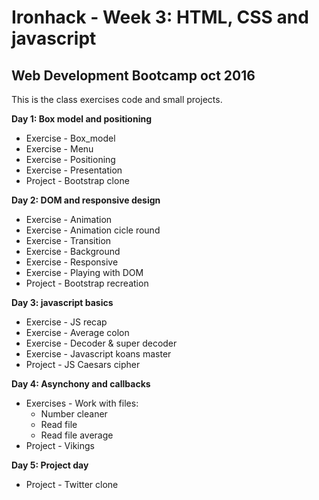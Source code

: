 # Ironhack - Week 3: HTML, CSS and javascript

## Web Development Bootcamp oct 2016
This is the class exercises code and small projects.

**Day 1: Box model and positioning**
- Exercise - Box_model
- Exercise - Menu
- Exercise - Positioning
- Exercise - Presentation
- Project - Bootstrap clone

**Day 2: DOM and responsive design**

- Exercise - Animation
- Exercise - Animation cicle round
- Exercise - Transition
- Exercise - Background
- Exercise - Responsive
- Exercise - Playing with DOM
- Project - Bootstrap recreation

**Day 3: javascript basics**

- Exercise - JS recap
- Exercise - Average colon
- Exercise - Decoder & super decoder
- Exercise - Javascript koans master
- Project - JS Caesars cipher

**Day 4: Asynchony and callbacks**

- Exercises - Work with files:
   + Number cleaner
   + Read file
   + Read file average
- Project - Vikings

**Day 5: Project day**

- Project - Twitter clone
